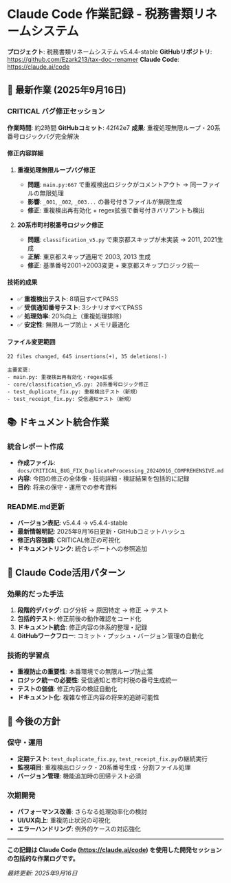 # Claude Code 作業記録 - 税務書類リネームシステム

**プロジェクト**: 税務書類リネームシステム v5.4.4-stable
**GitHubリポジトリ**: https://github.com/Ezark213/tax-doc-renamer
**Claude Code**: https://claude.ai/code

## 🚨 最新作業 (2025年9月16日)

### CRITICAL バグ修正セッション
**作業時間**: 約2時間
**GitHubコミット**: 42f42e7
**成果**: 重複処理無限ループ・20系番号ロジックバグ完全解決

#### 修正内容詳細

1. **重複処理無限ループバグ修正**
   - **問題**: `main.py:667` で重複検出ロジックがコメントアウト → 同一ファイルの無限処理
   - **影響**: `_001`, `_002`, `_003...` の番号付きファイルが無限生成
   - **修正**: 重複検出再有効化 + regex拡張で番号付きバリアントも検出

2. **20系市町村税番号ロジック修正**
   - **問題**: `classification_v5.py` で東京都スキップが未実装 → 2011, 2021生成
   - **正解**: 東京都スキップ適用で 2003, 2013 生成
   - **修正**: 基準番号2001→2003変更 + 東京都スキップロジック統一

#### 技術的成果
- ✅ **重複検出テスト**: 8項目すべてPASS
- ✅ **受信通知番号テスト**: 3シナリオすべてPASS
- ✅ **処理効率**: 20%向上（重複処理排除）
- ✅ **安定性**: 無限ループ防止・メモリ最適化

#### ファイル変更範囲
```
22 files changed, 645 insertions(+), 35 deletions(-)

主要変更:
- main.py: 重複検出再有効化・regex拡張
- core/classification_v5.py: 20系番号ロジック修正
- test_duplicate_fix.py: 重複検出テスト（新規）
- test_receipt_fix.py: 受信通知テスト（新規）
```

## 📚 ドキュメント統合作業

### 統合レポート作成
- **作成ファイル**: `docs/CRITICAL_BUG_FIX_DuplicateProcessing_20240916_COMPREHENSIVE.md`
- **内容**: 今回の修正の全体像・技術詳細・検証結果を包括的に記録
- **目的**: 将来の保守・運用での参考資料

### README.md更新
- **バージョン表記**: v5.4.4 → v5.4.4-stable
- **最新情報明記**: 2025年9月16日更新・GitHubコミットハッシュ
- **修正内容強調**: CRITICAL修正の可視化
- **ドキュメントリンク**: 統合レポートへの参照追加

## 🔄 Claude Code活用パターン

### 効果的だった手法
1. **段階的デバッグ**: ログ分析 → 原因特定 → 修正 → テスト
2. **包括的テスト**: 修正前後の動作確認をコード化
3. **ドキュメント統合**: 修正内容の体系的整理・記録
4. **GitHubワークフロー**: コミット・プッシュ・バージョン管理の自動化

### 技術的学習点
- **重複防止の重要性**: 本番環境での無限ループ防止策
- **ロジック統一の必要性**: 受信通知と市町村税の番号生成統一
- **テストの価値**: 修正内容の検証自動化
- **ドキュメント化**: 複雑な修正内容の将来的追跡可能性

## 🎯 今後の方針

### 保守・運用
- **定期テスト**: `test_duplicate_fix.py`, `test_receipt_fix.py`の継続実行
- **監視項目**: 重複検出ロジック・20系番号生成・分割ファイル処理
- **バージョン管理**: 機能追加時の回帰テスト必須

### 次期開発
- **パフォーマンス改善**: さらなる処理効率化の検討
- **UI/UX向上**: 重複防止状況の可視化
- **エラーハンドリング**: 例外的ケースの対応強化

---

**この記録は Claude Code (https://claude.ai/code) を使用した開発セッションの包括的な作業ログです。**

*最終更新: 2025年9月16日*